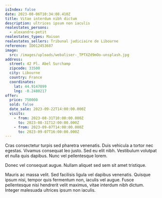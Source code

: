 ```yaml
---
isIndex: false
date: 2023-08-06T10:34:08.410Z
title: Vitae interdum nibh dictum
description: ultrices ipsum non iaculis
realestates_persons:
  - alexandre-petit
realestates_types: Maison
realestates_sellers: Tribunal judiciaire de Libourne
reference: ID012453687
image:
  src: /images/uploads/webaliser-_TPTXZd9mOo-unsplash.jpg
address:
  street: 42 Pl. Abel Surchamp
  zipcode: 33500
  city: Libourne
  country: France
  coordinates:
    lat: 44.9147099
    lng: -0.2480217
offer:
  price: 750000
  sold: false
  date_sale: 2023-09-22T14:00:00.000Z
  visits:
    - from: 2023-08-31T10:00:00.000Z
      to: 2023-08-31T12:00:00.000Z
    - from: 2023-09-07T14:00:00.000Z
      to: 2023-09-07T16:00:00.000Z
---
```

Cras consectetur turpis sed pharetra venenatis. Duis vehicula a tortor nec egestas. Vivamus consequat leo justo. Sed eu elit nibh. Vestibulum volutpat et nulla quis dapibus. Nunc vel pellentesque lorem. 


Donec vel consequat augue. Nullam aliquet sed sem sit amet tristique. 



Mauris ac massa velit. Sed facilisis ligula vel dapibus venenatis. Quisque ipsum nisi, tempor quis fermentum non, iaculis vel augue. Fusce pellentesque nisi hendrerit velit maximus, vitae interdum nibh dictum. Integer malesuada ultrices ipsum non iaculis.
